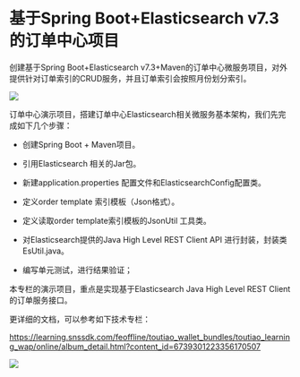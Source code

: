 # 基于Spring Boot+Elasticsearch v7.3的订单中心项目

创建基于Spring Boot+Elasticsearch v7.3+Maven的订单中心微服务项目，对外提供针对订单索引的CRUD服务，并且订单索引会按照月份划分索引。

![](https://raw.githubusercontent.com/rickiechina/elasticsearch-order/master/images/elasticsearch-order.png)

订单中心演示项目，搭建订单中心Elasticsearch相关微服务基本架构，我们先完成如下几个步骤：

- 创建Spring Boot + Maven项目。

- 引用Elasticsearch 相关的Jar包。
- 新建application.properties 配置文件和ElasticsearchConfig配置类。
- 定义order template 索引模板（Json格式）。
- 定义读取order template索引模板的JsonUtil 工具类。
- 对Elasticsearch提供的Java High Level REST Client API 进行封装，封装类EsUtil.java。
- 编写单元测试，进行结果验证；

本专栏的演示项目，重点是实现基于Elasticsearch Java High Level REST Client 的订单服务接口。

更详细的文档，可以参考如下技术专栏：

https://learning.snssdk.com/feoffline/toutiao_wallet_bundles/toutiao_learning_wap/online/album_detail.html?content_id=6739301223356170507

![](https://raw.githubusercontent.com/rickiechina/elasticsearch-order/master/images/%E3%80%8AElasticsearch%207.x%E8%AE%A2%E5%8D%95%E4%B8%AD%E5%BF%83%E5%AE%9E%E6%88%98%E3%80%8B%E4%B8%93%E6%A0%8F%E6%B5%B7%E6%8A%A52.png)